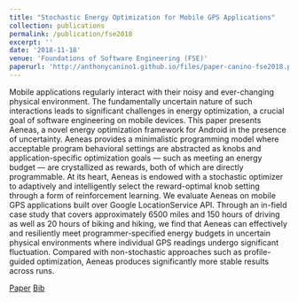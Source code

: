 ```yaml
---
title: "Stochastic Energy Optimization for Mobile GPS Applications"
collection: publications
permalink: /publication/fse2018
excerpt: ''
date: '2018-11-18'
venue: 'Foundations of Software Engineering (FSE)'
paperurl: 'http://anthonycanino1.github.io/files/paper-canino-fse2018.pdf'
---
```

Mobile applications regularly interact with their noisy and ever-changing physical environment. The fundamentally uncertain nature of such interactions leads to significant challenges in energy optimization, a crucial goal of software engineering on mobile devices. This paper presents Aeneas, a novel energy optimization framework for Android in the presence of uncertainty. Aeneas provides a minimalistic programming model where acceptable program behavioral settings are abstracted as knobs and application-specific optimization goals — such as meeting an energy budget — are crystallized as rewards, both of which are directly programmable. At its heart, Aeneas is endowed with a stochastic optimizer to adaptively and intelligently select the reward-optimal knob setting through a form of reinforcement learning. We evaluate Aeneas on mobile GPS applications built over Google LocationService API. Through an in-field case study that covers approximately 6500 miles and 150 hours of driving as well as 20 hours of biking and hiking, we find that Aeneas can effectively and resiliently meet programmer-specified energy budgets in uncertain physical environments where individual GPS readings undergo significant fluctuation. Compared with non-stochastic approaches such as profile-guided optimization, Aeneas produces significantly more stable results across runs.

[Paper](http://anthonycanino1.github.io/files/paper-canino-fse2018.pdf)
[Bib]()
